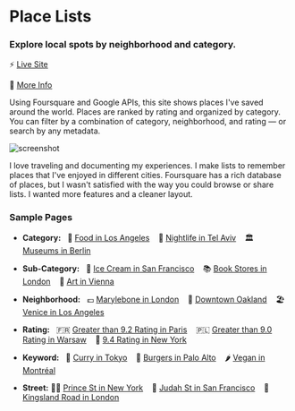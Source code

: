 # Place Lists
### Explore local spots by neighborhood and category.

⚡️ [Live Site](https://places.leo.gd)

🔮 [More Info](https://leo.gd/#place-lists)

Using Foursquare and Google APIs, this site shows places I've saved around the world. Places are ranked by rating and organized by category. You can filter by a combination of category, neighborhood, and rating — or search by any metadata.

![screenshot](https://github.com/leomancini31/place-lists/blob/master/readme/screenshot-compressed.jpg)

I love traveling and documenting my experiences. I make lists to remember places that I've enjoyed in different cities. Foursquare has a rich database of places, but I wasn't satisfied with the way you could browse or share lists. I wanted more features and a cleaner layout.

### Sample Pages

- **Category:** &nbsp; 🌮 [Food in Los Angeles](https://places.leo.gd/los-angeles/food) &nbsp;&nbsp; 💃 [Nightlife in Tel Aviv](https://places.leo.gd/tel-aviv/nightlife) &nbsp;&nbsp; 🏛 [Museums in Berlin](https://places.leo.gd/berlin/arts-and-entertainment/museum)

- **Sub-Category:** &nbsp; 🍦 [Ice Cream in San Francisco](https://places.leo.gd/san-francisco#ice%20cream) &nbsp;&nbsp; 📚 [Book Stores in London](https://places.leo.gd/london#bookstore) &nbsp;&nbsp; 🎨 [Art in Vienna](https://places.leo.gd/vienna#art)

- **Neighborhood:** &nbsp; 💷 [Marylebone in London](https://places.leo.gd/london:marylebone) &nbsp;&nbsp; 🌳 [Downtown Oakland](https://places.leo.gd/oakland:downtown-oakland) &nbsp;&nbsp; 🏖 [Venice in Los Angeles](https://places.leo.gd/los-angeles:venice)

- **Rating:** &nbsp; 🇫🇷 [Greater than 9.2 Rating in Paris](https://places.leo.gd/paris#%3E9.2) &nbsp;&nbsp; 🇵🇱 [Greater than 9.0 Rating in Warsaw](https://places.leo.gd/warsaw#%3E9) &nbsp;&nbsp; 🗽 [9.4 Rating in New York](https://places.leo.gd/new-york#9.4)

- **Keyword:** &nbsp; 🍛 [Curry in Tokyo](https://places.leo.gd/tokyo#curry) &nbsp;&nbsp; 🍔 [Burgers in Palo Alto](https://places.leo.gd/palo-alto#burger) &nbsp;&nbsp; 🌶 [Vegan in Montréal](https://places.leo.gd/montreal#vegan)

- **Street:** 🤴🏽 [Prince St in New York](https://places.leo.gd/new-york#Prince%20St) &nbsp;&nbsp; 🥟 [Judah St in San Francisco](https://places.leo.gd/san-francisco#Judah%20St) &nbsp;&nbsp; 🍜 [Kingsland Road in London](https://places.leo.gd/london#Kingsland%20R)
